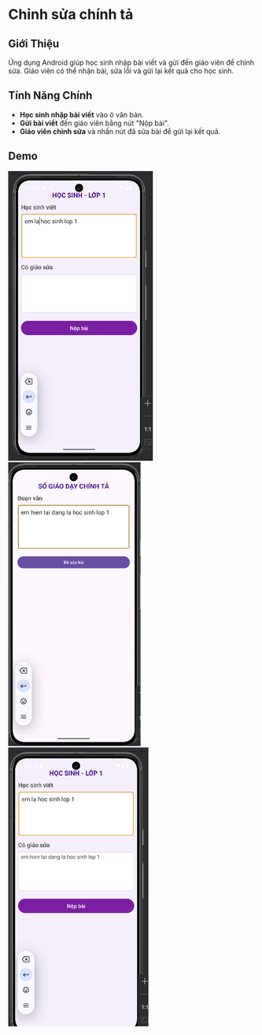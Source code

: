 # Chỉnh sửa chính tả
## Giới Thiệu
Ứng dụng Android giúp học sinh nhập bài viết và gửi đến giáo viên để chỉnh sửa. Giáo viên có thể nhận bài, sửa lỗi và gửi lại kết quả cho học sinh.

## Tính Năng Chính
- **Học sinh nhập bài viết** vào ô văn bản.
- **Gửi bài viết** đến giáo viên bằng nút "Nộp bài".
- **Giáo viên chỉnh sửa** và nhấn nút đã sửa bài để gửi lại kết quả.

## Demo
![Mô tả ảnh](1.png)
![Mô tả ảnh](3.png)
![Mô tả ảnh](4.png)
